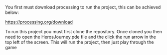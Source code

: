 You first must download processing to run the project, this can be achieved below:

https://processing.org/download

To run this project you must first clone the repository. Once cloned you then need to open the HerosJourney.pde file and the click the run arrow in the top left of the screen. This will run the project, then just play through the game
